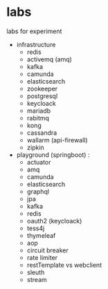 # labs
labs for experiment


- infrastructure
  - redis
  - activemq (amq)
  - kafka
  - camunda
  - elasticsearch
  - zookeeper
  - postgresql
  - keycloack
  - mariadb
  - rabitmq
  - kong
  - cassandra
  - wallarm (api-firewall)
  - zipkin
- playground (springboot) :
  - actuator
  - amq
  - camunda
  - elasticsearch
  - graphql
  - jpa
  - kafka
  - redis
  - oauth2 (keycloack)
  - tess4j
  - thymeleaf
  - aop
  - circuit breaker
  - rate limiter
  - restTemplate vs webclient
  - sleuth
  - stream
